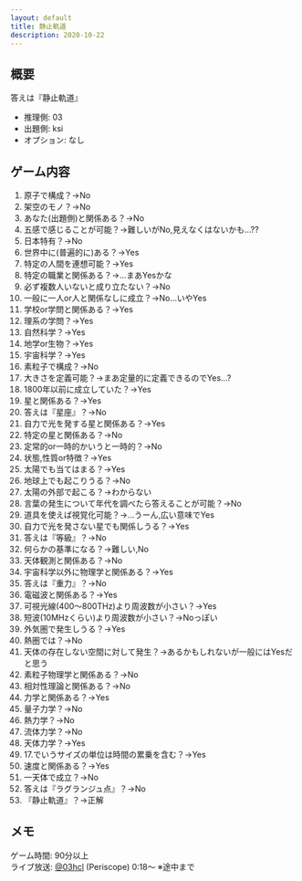 ```yaml
---
layout: default
title: 静止軌道
description: 2020-10-22
---
```


## 概要

答えは『静止軌道』

- 推理側: 03
- 出題側: ksi
- オプション: なし

## ゲーム内容

1. 原子で構成？→No
2. 架空のモノ？→No
3. あなた(出題側)と関係ある？→No
4. 五感で感じることが可能？→難しいがNo,見えなくはないかも…??
5. 日本特有？→No
6. 世界中に(普遍的に)ある？→Yes
7. 特定の人間を連想可能？→Yes
8. 特定の職業と関係ある？→…まあYesかな
9. 必ず複数人いないと成り立たない？→No
10. 一般に一人or人と関係なしに成立？→No…いやYes
11. 学校or学問と関係ある？→Yes
12. 理系の学問？→Yes
13. 自然科学？→Yes
14. 地学or生物？→Yes
15. 宇宙科学？→Yes
16. 素粒子で構成？→No
17. 大きさを定義可能？→まあ定量的に定義できるのでYes…?
18. 1800年以前に成立していた？→Yes
19. 星と関係ある？→Yes
20. 答えは『星座』？→No
21. 自力で光を発する星と関係ある？→Yes
22. 特定の星と関係ある？→No
23. 定常的or一時的かいうと一時的？→No
24. 状態,性質or特徴？→Yes
25. 太陽でも当てはまる？→Yes
26. 地球上でも起こりうる？→No
27. 太陽の外部で起こる？→わからない
28. 言葉の発生について年代を調べたら答えることが可能？→No
29. 道具を使えば視覚化可能？→…うーん,広い意味でYes
30. 自力で光を発さない星でも関係しうる？→Yes
31. 答えは『等級』？→No
32. 何らかの基準になる？→難しい,No
33. 天体観測と関係ある？→No
34. 宇宙科学以外に物理学と関係ある？→Yes
35. 答えは『重力』？→No
36. 電磁波と関係ある？→Yes
37. 可視光線(400～800THz)より周波数が小さい？→Yes
38. 短波(10MHzくらい)より周波数が小さい？→Noっぽい
39. 外気圏で発生しうる？→Yes
40. 熱圏では？→No
41. 天体の存在しない空間に対して発生？→あるかもしれないが一般にはYesだと思う
42. 素粒子物理学と関係ある？→No
43. 相対性理論と関係ある？→No
44. 力学と関係ある？→Yes
45. 量子力学？→No
46. 熱力学？→No
47. 流体力学？→No
48. 天体力学？→Yes
49. 17.でいうサイズの単位は時間の累乗を含む？→Yes
50. 速度と関係ある？→Yes
51. 一天体で成立？→No
52. 答えは『ラグランジュ点』？→No
53. 『静止軌道』？→正解

## メモ

ゲーム時間: 90分以上  
ライブ放送: [@03hcl](https://www.periscope.tv/03hcl/1MYGNVoEvqwGw?t=18s) (Periscope) 0:18～ ※途中まで

